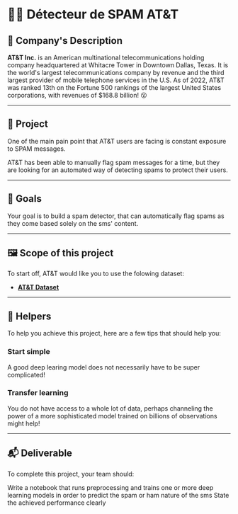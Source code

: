# 🕵️‍♀️ Détecteur de SPAM AT&T

## 📇 Company's Description

**AT&T Inc.** is an American multinational telecommunications holding company headquartered at Whitacre Tower in Downtown Dallas, Texas. It is the world's largest telecommunications company by revenue and the third largest provider of mobile telephone services in the U.S. As of 2022, AT&T was ranked 13th on the Fortune 500 rankings of the largest United States corporations, with revenues of $168.8 billion! 😮

---

## 🚧 Project

One of the main pain point that AT&T users are facing is constant exposure to SPAM messages.

AT&T has been able to manually flag spam messages for a time, but they are looking for an automated way of detecting spams to protect their users.

---

## 🎯 Goals

Your goal is to build a spam detector, that can automatically flag spams as they come based solely on the sms' content.

---

## 🖼️ Scope of this project

To start off, AT&T would like you to use the folowing dataset:

- **[AT&T Dataset](#)**

---

## 🦮 Helpers 

To help you achieve this project, here are a few tips that should help you:

### Start simple
A good deep learing model does not necessarily have to be super complicated!

### Transfer learning
You do not have access to a whole lot of data, perhaps channeling the power of a more sophisticated model trained on billions of observations might help!

---

## 📬 Deliverable

To complete this project, your team should:

Write a notebook that runs preprocessing and trains one or more deep learning models in order to predict the spam or ham nature of the sms
State the achieved performance clearly



